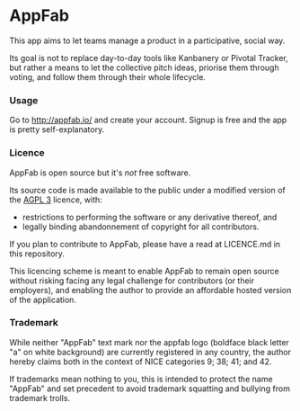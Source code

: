 # AppFab

This app aims to let teams manage a product in a participative, social way.

Its goal is not to replace day-to-day tools like Kanbanery or Pivotal
Tracker, but rather a means to let the collective pitch ideas, priorise them
through voting, and follow them through their whole lifecycle.


### Usage

Go to http://appfab.io/ and create your account. Signup is free and the app
is pretty self-explanatory.


### Licence

AppFab is open source but it's *not* free software.

Its source code is made available to the public under a modified version of
the [AGPL 3](http://www.gnu.org/licenses/agpl-3.0.html) licence, with:

- restrictions to performing the software or any derivative thereof, and
- legally binding abandonnement of copyright for all contributors.

If you plan to contribute to AppFab, please have a read at LICENCE.md in
this repository.

This licencing scheme is meant to enable AppFab to remain open source
without risking facing any legal challenge for contributors (or their
employers), and enabling the author to provide an affordable hosted version
of the application.

### Trademark

While neither "AppFab" text mark nor the appfab logo (boldface black letter
"a" on white background) are currently registered in any country, the author
hereby claims both in the context of NICE categories 9; 38; 41; and 42.

If trademarks mean nothing to you, this is intended to protect the name
"AppFab" and set precedent to avoid trademark squatting and bullying from
trademark trolls.
